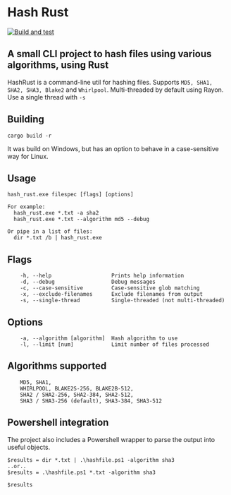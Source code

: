 # Hash Rust

[![Build and test](https://github.com/lookbusy1344/HashRust/actions/workflows/rust.yml/badge.svg)](https://github.com/lookbusy1344/HashRust/actions/workflows/rust.yml)

## A small CLI project to hash files using various algorithms, using Rust

HashRust is a command-line util for hashing files. Supports `MD5, SHA1, SHA2, SHA3, Blake2` and `Whirlpool`.
Multi-threaded by default using Rayon. Use a single thread with `-s`


## Building

```cargo build -r```

It was build on Windows, but has an option to behave in a case-sensitive way for Linux.

## Usage

```
hash_rust.exe filespec [flags] [options]

For example:
  hash_rust.exe *.txt -a sha2
  hash_rust.exe *.txt --algorithm md5 --debug

Or pipe in a list of files:
  dir *.txt /b | hash_rust.exe
```

## Flags

```
    -h, --help                   Prints help information
    -d, --debug                  Debug messages
    -c, --case-sensitive         Case-sensitive glob matching
    -x, --exclude-filenames      Exclude filenames from output
    -s, --single-thread          Single-threaded (not multi-threaded)
```

## Options

```
    -a, --algorithm [algorithm]  Hash algorithm to use
    -l, --limit [num]            Limit number of files processed
```
    
## Algorithms supported

```
    MD5, SHA1,
    WHIRLPOOL, BLAKE2S-256, BLAKE2B-512,
    SHA2 / SHA2-256, SHA2-384, SHA2-512, 
    SHA3 / SHA3-256 (default), SHA3-384, SHA3-512
```

## Powershell integration

The project also includes a Powershell wrapper to parse the output into useful objects.

```
$results = dir *.txt | .\hashfile.ps1 -algorithm sha3
..or..
$results = .\hashfile.ps1 *.txt -algorithm sha3

$results
```
